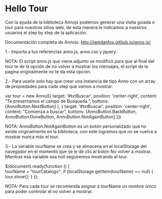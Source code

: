 # Hello Tour
Con la ayuda de la biblioteca Annojs podemos generar una visita guiada o tour para nuestros sitios web, de esta manera le indicamos a nuestros usuarios el step by step de la aplicación.

Documentación completa de Annojs: http://iamdanfox.github.io/anno.js/

1.- Importa a tus referencias  anno.js, anno.css y jquery.

NOTA: El script anno.js que viene adjunto se modificó para que al final del tour te de la opción de no volver a mostrar los mensajes, el script de la pagina originalmente no te da esta opción.

2.- Para usarlo solo hay que crear una instancia de tipo Anno con un array de propiedades para cada step que vamos a mostrar.

var tour = new Anno([{
                    target: '#txtBuscar',
                    position: 'center-right',
                    content: "Te presentamos el campo de Busqueda.",
                    buttons: [AnnoButton.NextButton]
                },
                {
                    target: '#txtBuscar',
                    position: 'center-right',
                    content: "Comienza a buscar",
                    buttons: [AnnoButton.BackButton, AnnoButton.DoneButton, AnnoButton.NotAgainButton]
                }])


NOTA: AnnoButton.NotAgainButton es un botón personalizado que no existe originalmente en la biblioteca, con este logramos que no se vuelva a mostrar nunca más el tour.

3.- La  variable tourName se crea y se almacena en el localStorage del navegador en el momento que se le dé clic al botón No volver a mostrar. Mientras esa variable sea null seguiremos mostrando el tour.

$(document).ready(function () {                
				tourName = "tourCatalogo";
                    if (localStorage.getItem(tourName) == null) {
                        tour.show();
                    }
                });
		
NOTA: Para cada tour se recomienda asignar a tourName un nombre único para poder controlar el no volver a mostrar.
